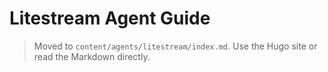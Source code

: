 # Litestream Agent Guide

> Moved to `content/agents/litestream/index.md`. Use the Hugo site or read the Markdown directly.
